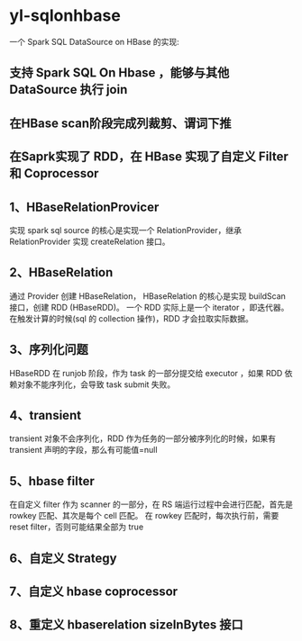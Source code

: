 # yl-sqlonhbase
一个 Spark SQL DataSource on HBase 的实现:
## 支持 Spark SQL On Hbase ，能够与其他 DataSource 执行 join 
## 在HBase scan阶段完成列裁剪、谓词下推
## 在Saprk实现了 RDD，在 HBase 实现了自定义 Filter 和 Coprocessor

## 1、HBaseRelationProvicer
实现 spark sql source 的核心是实现一个 RelationProvider，继承 RelationProvider 实现 createRelation 接口。

## 2、HBaseRelation
通过 Provider 创建 HBaseRelation， HBaseRelation 的核心是实现 buildScan 接口，创建 RDD (HBaseRDD)。
一个 RDD 实际上是一个 iterator<InternalRow> ，即迭代器。在触发计算的时候(sql 的 collection 操作)，RDD 才会拉取实际数据。

## 3、序列化问题 
HBaseRDD 在 runjob 阶段，作为 task 的一部分提交给 executor ，如果 RDD 依赖对象不能序列化，会导致 task submit 失败。

## 4、transient 
transient 对象不会序列化，RDD 作为任务的一部分被序列化的时候，如果有 transient 声明的字段，那么有可能值=null

## 5、hbase filter
在自定义 filter 作为 scanner 的一部分，在 RS 端运行过程中会进行匹配，首先是 rowkey 匹配、其次是每个 cell 匹配。
在 rowkey 匹配时，每次执行前，需要 reset filter，否则可能结果全部为 true

## 6、自定义 Strategy

## 7、自定义 hbase coprocessor

## 8、重定义 hbaserelation  sizeInBytes 接口

